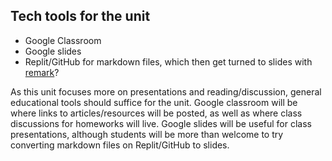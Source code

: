 ## Tech tools for the unit

- Google Classroom 
- Google slides
- Replit/GitHub for markdown files, which then get turned to slides with [remark](https://remarkjs.com/#1)?



As this unit focuses more on presentations and reading/discussion, general educational tools should suffice for the unit. Google classroom will be where links to articles/resources will be posted, as well as where class discussions for homeworks will live. 
Google slides will be useful for class presentations, although students will be more than welcome to try converting markdown files on Replit/GitHub to slides.
